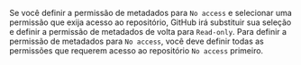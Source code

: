 Se você definir a permissão de metadados para `No access` e selecionar uma permissão que exija acesso ao repositório, GitHub irá substituir sua seleção e definir a permissão de metadados de volta para `Read-only`. Para definir a permissão de metadados para `No access`, você deve definir todas as permissões que requerem acesso ao repositório `No access` primeiro.